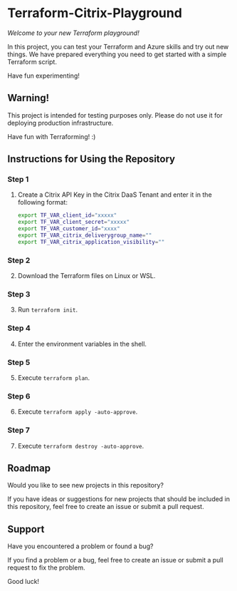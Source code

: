 # Terraform-Citrix-Playground

_Welcome to your new Terraform playground!_

In this project, you can test your Terraform and Azure skills and try out new things. We have prepared everything you need to get started with a simple Terraform script.

Have fun experimenting!

## Warning!
This project is intended for testing purposes only. Please do not use it for deploying production infrastructure.

Have fun with Terraforming! :)

## Instructions for Using the Repository

### Step 1
1. Create a Citrix API Key in the Citrix DaaS Tenant and enter it in the following format:
   
    ```sh
    export TF_VAR_client_id="xxxxx"
    export TF_VAR_client_secret="xxxxx"
    export TF_VAR_customer_id="xxxx"
    export TF_VAR_citrix_deliverygroup_name=""
    export TF_VAR_citrix_application_visibility=""
    ```

### Step 2
2. Download the Terraform files on Linux or WSL.

### Step 3
3. Run `terraform init`.

### Step 4
4. Enter the environment variables in the shell.

### Step 5
5. Execute `terraform plan`.

### Step 6
6. Execute `terraform apply -auto-approve`.

### Step 7
7. Execute `terraform destroy -auto-approve`.

## Roadmap

Would you like to see new projects in this repository?

If you have ideas or suggestions for new projects that should be included in this repository, feel free to create an issue or submit a pull request.

## Support

Have you encountered a problem or found a bug?

If you find a problem or a bug, feel free to create an issue or submit a pull request to fix the problem.

Good luck!
